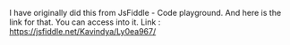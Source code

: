 I have originally did this from JsFiddle - Code playground. And here is the link for that. You can access into it.
Link : https://jsfiddle.net/Kavindya/Ly0ea967/
